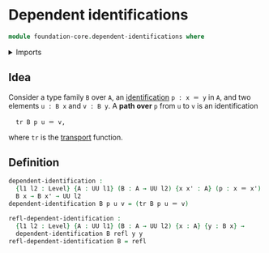 # Dependent identifications

```agda
module foundation-core.dependent-identifications where
```

<details><summary>Imports</summary>

```agda
open import foundation.universe-levels

open import foundation-core.identity-types
open import foundation-core.transport
```

</details>

## Idea

Consider a type family `B` over `A`, an
[identification](foundation-core.identity-types.md) `p : x ＝ y` in `A`, and two
elements `u : B x` and `v : B y`. A **path over** `p` from `u` to `v` is an
identification

```text
  tr B p u ＝ v,
```

where `tr` is the [transport](foundation-core.transport.md) function.

## Definition

```agda
dependent-identification :
  {l1 l2 : Level} {A : UU l1} (B : A → UU l2) {x x' : A} (p : x ＝ x') →
  B x → B x' → UU l2
dependent-identification B p u v = (tr B p u ＝ v)

refl-dependent-identification :
  {l1 l2 : Level} {A : UU l1} (B : A → UU l2) {x : A} {y : B x} →
  dependent-identification B refl y y
refl-dependent-identification B = refl
```
